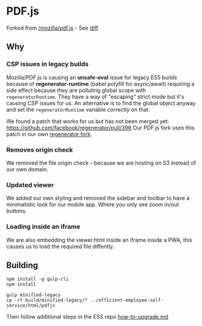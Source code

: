 # PDF.js

Forked from [/mozilla/pdf.js](https://github.com/mozilla/pdf.js) - See [diff](https://github.com/mozilla/pdf.js/compare/v2.8.335...officient:2-8).

## Why

### CSP issues in legacy builds

Mozilla/PDF.js is causing an **unsafe-eval** issue for legacy ES5 builds because of **regenerator-runtime** (babel polyfill for async/await) requiring a side effect because they are polluting global scope with `regeneratorRuntime`. They have a way of "escaping" strict mode but it's causing CSP issues for us. An alternative is to find the global object anyway and set the `regeneratorRuntime` variable correctly on that.

We found a patch that works for us but has not been merged yet: https://github.com/facebook/regenerator/pull/396 Our PDF.js fork uses this patch in our own [regenerator fork](https://github.com/officient/regenerator).

### Removes origin check

We removed the file origin check - because we are hosting on S3 instead of our own domain.

### Updated viewer

We added our own styling and removed the sidebar and toolbar to have a minimalistic look for our mobile app. Where you only see zoom in/out buttons.

### Loading inside an iframe

We are also embedding the viewer.html inside an iframe inside a PWA, this causes us to load the required file diffently.

## Building

```
npm install -g gulp-cli
npm install

gulp minified-legacy
cp -rf build/minified-legacy/* ../officient-employee-self-service/html/pdfjs
```

Then follow additional steps in the ESS repo [how-to-upgrade.md](https://github.com/officient/officient-employee-self-service/blob/master/html/pdfjs/build/how-to-upgrade.md)
